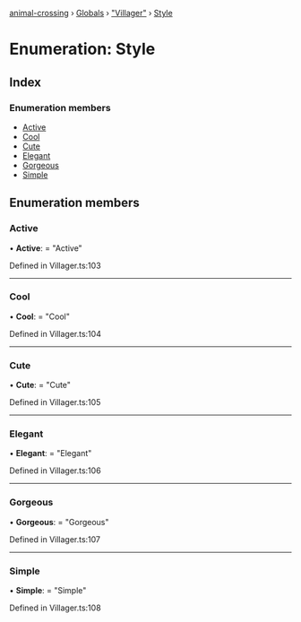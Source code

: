 [animal-crossing](../README.md) › [Globals](../globals.md) › ["Villager"](../modules/_villager_.md) › [Style](_villager_.style.md)

# Enumeration: Style

## Index

### Enumeration members

* [Active](_villager_.style.md#active)
* [Cool](_villager_.style.md#cool)
* [Cute](_villager_.style.md#cute)
* [Elegant](_villager_.style.md#elegant)
* [Gorgeous](_villager_.style.md#gorgeous)
* [Simple](_villager_.style.md#simple)

## Enumeration members

###  Active

• **Active**: = "Active"

Defined in Villager.ts:103

___

###  Cool

• **Cool**: = "Cool"

Defined in Villager.ts:104

___

###  Cute

• **Cute**: = "Cute"

Defined in Villager.ts:105

___

###  Elegant

• **Elegant**: = "Elegant"

Defined in Villager.ts:106

___

###  Gorgeous

• **Gorgeous**: = "Gorgeous"

Defined in Villager.ts:107

___

###  Simple

• **Simple**: = "Simple"

Defined in Villager.ts:108

